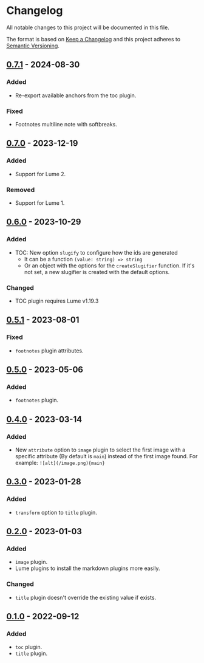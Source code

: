 <!-- deno-fmt-ignore-file -->

# Changelog
All notable changes to this project will be documented in this file.

The format is based on [Keep a Changelog](http://keepachangelog.com/) and this
project adheres to [Semantic Versioning](http://semver.org/).

## [0.7.1] - 2024-08-30
### Added
- Re-export available anchors from the toc plugin.

### Fixed
- Footnotes multiline note with softbreaks.

## [0.7.0] - 2023-12-19
### Added
- Support for Lume 2.

### Removed
- Support for Lume 1.

## [0.6.0] - 2023-10-29
### Added
- TOC: New option `slugify` to configure how the ids are generated
  - It can be a function `(value: string) => string`
  - Or an object with the options for the `createSlugifier` function.
  If it's not set, a new slugifier is created with the default options.

### Changed
- TOC plugin requires Lume v1.19.3

## [0.5.1] - 2023-08-01
### Fixed
- `footnotes` plugin attributes.

## [0.5.0] - 2023-05-06
### Added
- `footnotes` plugin.

## [0.4.0] - 2023-03-14
### Added
- New `attribute` option to `image` plugin to select the first image
  with a specific attribute (By default is `main`) instead of the first image found.
  For example: `![alt](/image.png){main}`

## [0.3.0] - 2023-01-28
### Added
- `transform` option to `title` plugin.

## [0.2.0] - 2023-01-03
### Added
- `image` plugin.
- Lume plugins to install the markdown plugins more easily.

### Changed
- `title` plugin doesn't override the existing value if exists.

## [0.1.0] - 2022-09-12
### Added
- `toc` plugin.
- `title` plugin.

[0.7.1]: https://github.com/lumeland/markdown-plugins/compare/v0.7.0...v0.7.1
[0.7.0]: https://github.com/lumeland/markdown-plugins/compare/v0.6.0...v0.7.0
[0.6.0]: https://github.com/lumeland/markdown-plugins/compare/v0.5.1...v0.6.0
[0.5.1]: https://github.com/lumeland/markdown-plugins/compare/v0.5.0...v0.5.1
[0.5.0]: https://github.com/lumeland/markdown-plugins/compare/v0.4.0...v0.5.0
[0.4.0]: https://github.com/lumeland/markdown-plugins/compare/v0.3.0...v0.4.0
[0.3.0]: https://github.com/lumeland/markdown-plugins/compare/v0.2.0...v0.3.0
[0.2.0]: https://github.com/lumeland/markdown-plugins/compare/v0.1.0...v0.2.0
[0.1.0]: https://github.com/lumeland/markdown-plugins/releases/tag/v0.1.0
